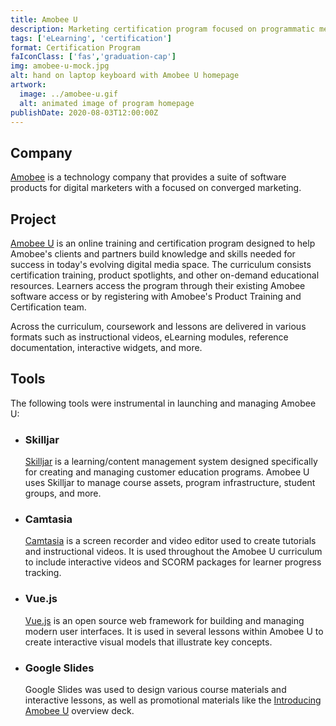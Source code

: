 ```yaml
---
title: Amobee U
description: Marketing certification program focused on programmatic media buying and modern digital strategy
tags: ['eLearning', 'certification']
format: Certification Program
faIconClass: ['fas','graduation-cap']
img: amobee-u-mock.jpg
alt: hand on laptop keyboard with Amobee U homepage
artwork:
  image: ../amobee-u.gif
  alt: animated image of program homepage
publishDate: 2020-08-03T12:00:00Z
---
```


## Company

[Amobee](https://amobee.com) is a technology company that provides a suite of software products for digital marketers with a focused on converged marketing. 

## Project

[Amobee U](https://u.amobee.com) is an online training and certification program designed to help Amobee's clients and partners build knowledge and skills needed for success in today's evolving digital media space. The curriculum consists certification training, product spotlights, and other on-demand educational resources. Learners access the program through their existing Amobee software access or by registering with Amobee's Product Training and Certification team.

<artwork :artwork="artwork"></artwork>

Across the curriculum, coursework and lessons are delivered in various formats such as instructional videos, eLearning modules, reference documentation, interactive widgets, and more.

## Tools

The following tools were instrumental in launching and managing Amobee U:

- ### **Skilljar**
  [Skilljar](https://skilljar.com) is a learning/content management system designed specifically for creating and managing customer education programs. Amobee U uses Skilljar to manage course assets, program infrastructure, student groups, and more.

- ### **Camtasia**
  [Camtasia](https://www.techsmith.com/video-editor.html) is a screen recorder and video editor used to create tutorials and instructional videos. It is used throughout the Amobee U curriculum to include interactive videos and SCORM packages for learner progress tracking.

- ### **Vue.js**
  [Vue.js](https://vuejs.org/) is an open source web framework for building and managing modern user interfaces. It is used in several lessons within Amobee U to create interactive visual models that illustrate key concepts.

- ### **Google Slides**
  Google Slides was used to design various course materials and interactive lessons, as well as promotional materials like the [Introducing Amobee U](https://u.amobee.com/intro-presentation/585408) overview deck.